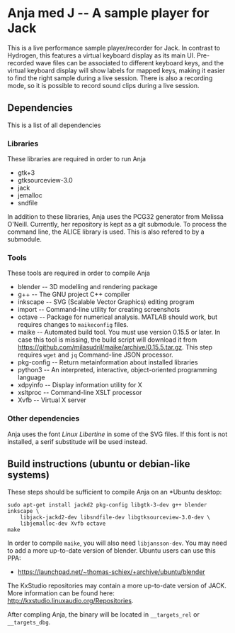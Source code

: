 Anja med J -- A sample player for Jack
======================================

This is a live performance sample player/recorder for Jack. In contrast to
Hydrogen, this features a virtual keyboard display as its main UI.
Pre-recorded wave files can be associated to different keyboard keys, and the
virtual keyboard display will show labels for mapped keys, making it easier to
find the right sample during a live session. There is also a recording mode, so
it is possible to record sound clips during a live session.

Dependencies
------------
This is a list of all dependencies

### Libraries
These libraries are required in order to run Anja

 * gtk+3
 * gtksourceview-3.0
 * jack
 * jemalloc
 * sndfile

In addition to these libraries, Anja uses the PCG32 generator from Melissa O'Neill.
Currently, her repository is kept as a git submodule. To process the command line, the ALICE library is used. This is also refered to by a submodule.

### Tools
These tools are required in order to compile Anja

 * blender -- 3D modelling and rendering package
 * g++ -- The GNU project C++ compiler
 * inkscape -- SVG (Scalable Vector Graphics) editing program
 * import -- Command-line utility for creating screenshots
 * octave -- Package for numerical analysis. MATLAB should work, but requires
	changes to `maikeconfig` files.
 * maike -- Automated build tool. You must use version 0.15.5 or later.
	In case this tool is missing, the build script will download it from
	https://github.com/milasudril/maike/archive/0.15.5.tar.gz. This step requires
	`wget` and `jq` Command-line JSON processor.
 * pkg-config -- Return metainformation about installed libraries
 * python3 -- An interpreted, interactive, object-oriented programming language
 * xdpyinfo -- Display information utility for X
 * xsltproc -- Command-line XSLT processor
 * Xvfb -- Virtual X server

 ### Other dependencies

 Anja uses the font *Linux Libertine* in some of the SVG files. If this font
 is not installed, a serif substitude will be used instead.

Build instructions (ubuntu or debian-like systems)
--------------------------------------------------
These steps should be sufficient to compile Anja on an *Ubuntu desktop:

	sudo apt-get install jackd2 pkg-config libgtk-3-dev g++ blender inkscape \
		libjack-jackd2-dev libsndfile-dev libgtksourceview-3.0-dev \
		libjemalloc-dev Xvfb octave
	make

In order to compile `maike`, you will also need `libjansson-dev`. You may need
to add a more up-to-date version of blender. Ubuntu users can use this PPA:

 * https://launchpad.net/~thomas-schiex/+archive/ubuntu/blender

The KxStudio repositories may contain a more up-to-date version of JACK. More information can be found here: http://kxstudio.linuxaudio.org/Repositories.

After compling Anja, the binary will be located in `__targets_rel` or `__targets_dbg`.
